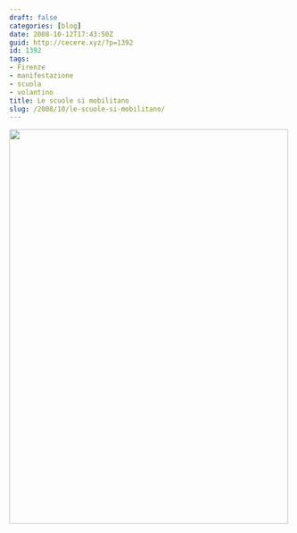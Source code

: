 ```yaml
---
draft: false
categories: [blog]
date: 2008-10-12T17:43:50Z
guid: http://cecere.xyz/?p=1392
id: 1392
tags:
- Firenze
- manifestazione
- scuola
- volantino
title: Le scuole si mobilitano
slug: /2008/10/le-scuole-si-mobilitano/
---
```


[<img class="aligncenter size-full wp-image-1395" title="manifestazione1" src="http://cecere.xyz/wp-content/uploads/sites/3/2008/10/manifestazione1.jpg" alt="" width="500" height="707" srcset="http://cecere.xyz/wp-content/uploads/sites/3/2008/10/manifestazione1.jpg 500w, http://cecere.xyz/wp-content/uploads/sites/3/2008/10/manifestazione1-212x300.jpg 212w" sizes="(max-width: 500px) 100vw, 500px" />](http://cecere.xyz/wp-content/uploads/sites/3/2008/10/manifestazione1.jpg)

<p style="text-align: center">
   
</p>